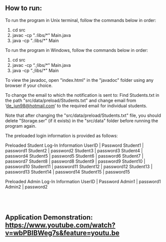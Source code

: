## How to run:



To run the program in Unix terminal, follow the commands below in order: 

1. cd src
2. javac -cp ".:libs/*" Main.java
3. java -cp ".:libs/*" Main



To run the program in Windows, follow the commands below in order: 

1. cd src
2. javac -cp “.;libs/*" Main.java
3. java -cp “.;libs/*" Main



To view the javadoc, open "index.html" in the "javadoc" folder using any browser if your choice.



To change the email to which the notification is sent to: 
Find Students.txt in the path "src/data/preload/Students.txt" and change email from ‘de_jun98@hotmail.com’ to the required email for individual students.



Note that after changing the "src/data/preload/Students.txt" file, you should delete "Storage.ser" (if it exists) in the "src/data" folder before running the program again.



The preloaded login information is provided as follows:

Preloaded Student Log-In Information
UserID  |  Password
Student1 |   password1
Student2 |   password2
Student3 |   password3
Student4 |   password4
Student5 |   password5
Student6 |   password6
Student7 |   password7
Student8 |   password8
Student9 |   password9
Student10 | password10
Student11 | password11
Student12 | password12
Student13 | password13
Student14 | password14
Student15 | password15

Preloaded Admin Log-In Information
UserID  |  Password
Admin1  |  password1
Admin2  |  password2


<br><br>
## Application Demonstration: https://www.youtube.com/watch?v=wbPBIBWeg7s&feature=youtu.be




